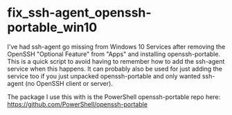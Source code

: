 # fix_ssh-agent_openssh-portable_win10

I've had ssh-agent go missing from Windows 10 Services after removing the OpenSSH "Optional Feature" from "Apps" and installing openssh-portable. This is a quick script to avoid having to remember how to add the ssh-agent service when this happens. It can probably also be used for just adding the service too if you just unpacked openssh-portable and only wanted ssh-agent (no OpenSSH client or server).

The package I use this with is the PowerShell openssh-portable repo here: https://github.com/PowerShell/openssh-portable
